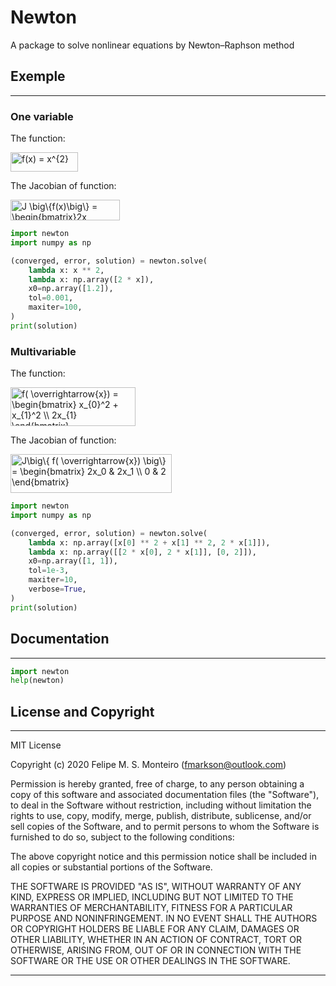 # Newton

A package to solve nonlinear equations by Newton–Raphson method

## Exemple
-----

### One variable

The function:

<img src="http://www.sciweavers.org/tex2img.php?eq=f%28x%29%20%3D%20%20x%5E%7B2%7D&bc=White&fc=Black&im=png&fs=18&ff=modern&edit=0" align="center" border="0" alt="f(x) =  x^{2}" width="108" height="31" />


The Jacobian of function:

<img src="http://www.sciweavers.org/tex2img.php?eq=J%20%5Cbig%5C%7Bf%28x%29%5Cbig%5C%7D%20%3D%20%20%5Cbegin%7Bbmatrix%7D2x%20%5Cend%7Bbmatrix%7D%20%20&bc=White&fc=Black&im=png&fs=18&ff=modern&edit=0" align="center" border="0" alt="J \big\{f(x)\big\} =  \begin{bmatrix}2x \end{bmatrix}  " width="175" height="33" />


``` python
import newton
import numpy as np

(converged, error, solution) = newton.solve(
    lambda x: x ** 2,
    lambda x: np.array([2 * x]),
    x0=np.array([1.2]),
    tol=0.001,
    maxiter=100,
)
print(solution)
```

### Multivariable

The function:

<img src="http://www.sciweavers.org/tex2img.php?eq=f%28%20%5Coverrightarrow%7Bx%7D%29%20%3D%20%20%5Cbegin%7Bbmatrix%7D%20%20x_%7B0%7D%5E2%20%2B%20x_%7B1%7D%5E2%20%5C%5C%202x_%7B1%7D%20%5Cend%7Bbmatrix%7D&bc=White&fc=Black&im=png&fs=18&ff=modern&edit=0" align="center" border="0" alt="f( \overrightarrow{x}) =  \begin{bmatrix}  x_{0}^2 + x_{1}^2 \\ 2x_{1} \end{bmatrix}" width="200" height="62" />

The Jacobian of function:

<img src="http://www.sciweavers.org/tex2img.php?eq=%20J%5Cbig%5C%7B%20f%28%20%5Coverrightarrow%7Bx%7D%29%20%5Cbig%5C%7D%20%3D%20%20%5Cbegin%7Bbmatrix%7D%20%202x_0%20%26%202x_1%20%5C%5C%200%20%26%202%20%5Cend%7Bbmatrix%7D&bc=White&fc=Black&im=png&fs=18&ff=modern&edit=0" align="center" border="0" alt=" J\big\{ f( \overrightarrow{x}) \big\} =  \begin{bmatrix}  2x_0 & 2x_1 \\ 0 & 2 \end{bmatrix}" width="258" height="62" />

``` python
import newton
import numpy as np

(converged, error, solution) = newton.solve(
    lambda x: np.array([x[0] ** 2 + x[1] ** 2, 2 * x[1]]),
    lambda x: np.array([[2 * x[0], 2 * x[1]], [0, 2]]),
    x0=np.array([1, 1]),
    tol=1e-3,
    maxiter=10,
    verbose=True,
)
print(solution)
```


## Documentation
-----

``` python
import newton
help(newton)
```


## License and Copyright
-----
 
MIT License

Copyright (c) 2020 Felipe M. S. Monteiro (<fmarkson@outlook.com>)

Permission is hereby granted, free of charge, to any person obtaining a copy
of this software and associated documentation files (the "Software"), to deal
in the Software without restriction, including without limitation the rights
to use, copy, modify, merge, publish, distribute, sublicense, and/or sell
copies of the Software, and to permit persons to whom the Software is
furnished to do so, subject to the following conditions:

The above copyright notice and this permission notice shall be included in all
copies or substantial portions of the Software.

THE SOFTWARE IS PROVIDED "AS IS", WITHOUT WARRANTY OF ANY KIND, EXPRESS OR
IMPLIED, INCLUDING BUT NOT LIMITED TO THE WARRANTIES OF MERCHANTABILITY,
FITNESS FOR A PARTICULAR PURPOSE AND NONINFRINGEMENT. IN NO EVENT SHALL THE
AUTHORS OR COPYRIGHT HOLDERS BE LIABLE FOR ANY CLAIM, DAMAGES OR OTHER
LIABILITY, WHETHER IN AN ACTION OF CONTRACT, TORT OR OTHERWISE, ARISING FROM,
OUT OF OR IN CONNECTION WITH THE SOFTWARE OR THE USE OR OTHER DEALINGS IN THE
SOFTWARE.

---






